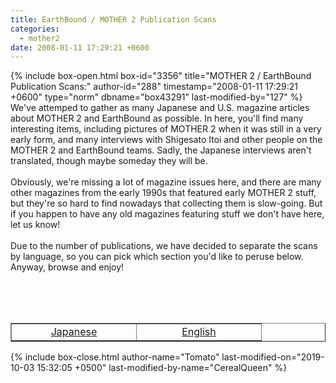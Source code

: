 ```yaml
---
title: EarthBound / MOTHER 2 Publication Scans
categories:
  - mother2
date: 2008-01-11 17:29:21 +0600
---
```

{% include box-open.html box-id="3356" title="MOTHER 2 / EarthBound Publication Scans:" author-id="288" timestamp="2008-01-11 17:29:21 +0600" type="norm" dbname="box43291" last-modified-by="127" %}
We've attemped to gather as many Japanese and U.S. magazine articles about MOTHER 2 and EarthBound as possible. In here, you'll find many interesting items, including pictures of MOTHER 2 when it was still in a very early form, and many interviews with Shigesato Itoi and other people on the MOTHER 2 and EarthBound teams. Sadly, the Japanese interviews aren't translated, though maybe someday they will be.
<br /><br />
Obviously, we're missing a lot of magazine issues here, and there are many other magazines from the early 1990s that featured early MOTHER 2 stuff, but they're so hard to find nowadays that collecting them is slow-going. But if you happen to have any old magazines featuring stuff we don't have here, let us know!
<br /><br />
Due to the number of publications, we have decided to separate the scans by language, so you can pick which section you'd like to peruse below. Anyway, browse and enjoy!

<br /><br /><br />

<center><table class="fixed" border="1">
    <col width="200px" />
    <col width="200px" />
<tr>
<td><center><font size="3"><a href="japanese.php">Japanese</a></font></center></td>
<td><center><font size="3"><a href="english.php">English</a></font></center></td>
</tr>
</table>
</center>
{% include box-close.html author-name="Tomato" last-modified-on="2019-10-03 15:32:05 +0500" last-modified-by-name="CerealQueen" %}
